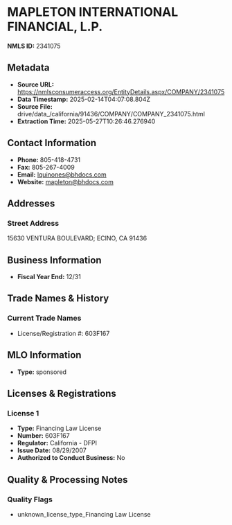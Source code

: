 # MAPLETON INTERNATIONAL FINANCIAL, L.P.

**NMLS ID:** 2341075

## Metadata
- **Source URL:** https://nmlsconsumeraccess.org/EntityDetails.aspx/COMPANY/2341075
- **Data Timestamp:** 2025-02-14T04:07:08.804Z
- **Source File:** drive/data_/california/91436/COMPANY/COMPANY_2341075.html
- **Extraction Time:** 2025-05-27T10:26:46.276940

## Contact Information
- **Phone:** 805-418-4731
- **Fax:** 805-267-4009
- **Email:** lquinones@bhdocs.com
- **Website:** mapleton@bhdocs.com

## Addresses
### Street Address
15630 VENTURA BOULEVARD; ECINO, CA 91436

## Business Information
- **Fiscal Year End:** 12/31

## Trade Names & History
### Current Trade Names
- License/Registration #: 603F167

## MLO Information
- **Type:** sponsored

## Licenses & Registrations

### License 1
- **Type:** Financing Law License
- **Number:** 603F167
- **Regulator:** California - DFPI
- **Issue Date:** 08/29/2007
- **Authorized to Conduct Business:** No

## Quality & Processing Notes
### Quality Flags
- unknown_license_type_Financing Law License

